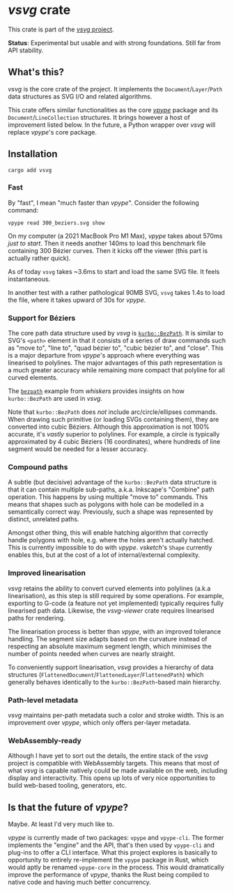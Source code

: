# *vsvg* crate

This crate is part of the [*vsvg* project](https://github.com/abey79/vsvg).

**Status**: Experimental but usable and with strong foundations. Still far from API stability.

## What's this?

*vsvg* is the core crate of the project. It implements the `Document`/`Layer`/`Path` data structures as SVG I/O and related algorithms.

This crate offers similar functionalities as the core [*vpype*](https://github.com/abey79/vpype) package and its `Document`/`LineCollection` structures. It brings however a host of improvement listed below. In the future, a Python wrapper over *vsvg* will replace *vpype*'s core package.

## Installation

```
cargo add vsvg
```

### Fast

By "fast", I mean "much faster than *vpype*". Consider the following command:

```
vpype read 300_beziers.svg show
```

On my computer (a 2021 MacBook Pro M1 Max), *vpype* takes about 570ms *just to start*. Then it needs another 140ms to load this benchmark file containing 300 Bézier curves. Then it kicks off the viewer (this part is actually rather quick).

As of today `vsvg` takes ~3.6ms to start and load the same SVG file. It feels instantaneous.

In another test with a rather pathological 90MB SVG, `vsvg` takes 1.4s to load the file, where it takes upward of 30s for *vpype*.


### Support for Béziers

The core path data structure used by *vsvg* is [`kurbo::BezPath`](https://docs.rs/kurbo/latest/kurbo/struct.BezPath.html). It is similar to SVG's `<path>` element in that it consists of a series of draw commands such as "move to", "line to", "quad bézier to", "cubic bézier to", and "close". This is a major departure from *vpype*'s approach where everything was linearised to polylines. The major advantages of this path representation is a much greater accuracy while remaining more compact that polyline for all curved elements.

The [`bezpath`](../whiskers/examples/bezpath.rs) example from *whiskers* provides insights on how `kurbo::BezPath` are used in *vsvg*.

Note that `kurbo::BezPath` does *not* include arc/circle/ellipses commands. When drawing such primitive (or loading SVGs containing them), they are converted into cubic Béziers. Although this approximation is not 100% accurate, it's _vastly_ superior to polylines. For example, a circle is typically approximated by 4 cubic Béziers (16 coordinates), where hundreds of line segment would be needed for a lesser accuracy.

### Compound paths

A subtle (but decisive) advantage of the `kurbo::BezPath` data structure is that it can contain multiple sub-paths, a.k.a. Inkscape's "Combine" path operation. This happens by using multiple "move to" commands. This means that shapes such as polygons with hole can be modelled in a semantically correct way. Previously, such a shape was represented by distinct, unrelated paths.

Amongst other thing, this will enable hatching algorithm that correctly handle polygons with hole, e.g. where the holes aren't actually hatched. This is currently impossible to do with *vpype*. *vsketch*'s `Shape` currently enables this, but at the cost of a lot of internal/external complexity.

### Improved linearisation

*vsvg* retains the ability to convert curved elements into polylines (a.k.a linearisation), as this step is still required by some operations. For example, exporting to G-code (a feature not yet implemented) typically requires fully linearised path data. Likewise, the *vsvg-viewer* crate requires linearised paths for rendering.

The linearisation process is better than *vpype*, with an improved tolerance handling. The segment size adapts based on the curvature instead of respecting an absolute maximum segment length, which minimises the number of points needed when curves are nearly straight.

To conveniently support linearisation, *vsvg* provides a hierarchy of data structures (`FlattenedDocument`/`FlattenedLayer`/`FlattenedPath`) which generally behaves identically to the `kurbo::BezPath`-based main hierarchy.

### Path-level metadata

*vsvg* maintains per-path metadata such a color and stroke width. This is an improvement over *vpype*, which only offers per-layer metadata.

### WebAssembly-ready

Although I have yet to sort out the details, the entire stack of the *vsvg* project is compatible with WebAssembly targets. This means that most of what *vsvg* is capable natively could be made available on the web, including display and interactivity. This opens up lots of very nice opportunities to build web-based tooling, generators, etc.


## Is that the future of *vpype*?

Maybe. At least I'd very much like to.

*vpype* is currently made of two packages: `vpype` and `vpype-cli`. The former implements the "engine" and the API, that's then used by `vpype-cli` and plug-ins to offer a CLI interface. What this project explores is basically to opportunity to entirely re-implement the `vpype` package in Rust, which would aptly be renamed `vpype-core` in the process. This would dramatically improve the performance of *vpype*, thanks the Rust being compiled to native code and having much better concurrency.

